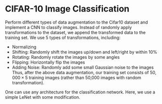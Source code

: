 # CIFAR-10 Image Classification

Perform different types of data augmentation to the Cifar10 dataset and implement a CNN to classify images. Instead of randomly apply transformations to the dataset, we append the transformed data to the training set. We use 5 types of transformations, including:
- Normalizing 
- Shifting: Randomly shift the images up/down and left/right by within 10%
- Rotating: Randomly rotate the images by some angles
- Flipping: Horizontally flip the images
- Adding Noise: Randomly add some small Gaussian noise to the images
Thus, after the above data augmentation, our training set consists of $50,000 \times 5$ training images (rather than 50,000 images with random transformation). 

One can use any architecture for the classification network. Here, we use a simple LeNet with some modification. 
